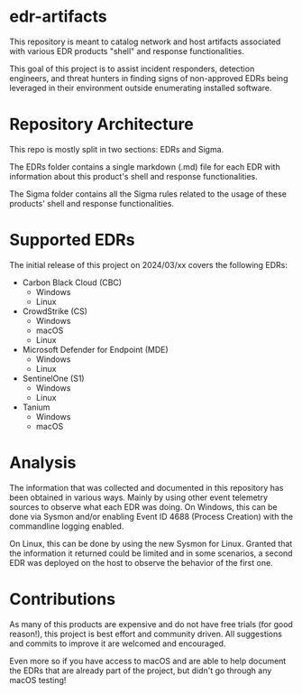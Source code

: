 # edr-artifacts
This repository is meant to catalog network and host artifacts associated with various EDR products "shell" and response functionalities.

This goal of this project is to assist incident responders, detection engineers, and threat hunters in finding signs of non-approved EDRs being leveraged in their environment outside enumerating installed software.

# Repository Architecture

This repo is mostly split in two sections: EDRs and Sigma.

The EDRs folder contains a single markdown (.md) file for each EDR with information about this product's shell and response functionalities.

The Sigma folder contains all the Sigma rules related to the usage of these products' shell and response functionalities.

# Supported EDRs

The initial release of this project on 2024/03/xx covers the following EDRs:
- Carbon Black Cloud (CBC)
  - Windows
  - Linux 
- CrowdStrike (CS)
  - Windows
  - macOS
  - Linux
- Microsoft Defender for Endpoint (MDE)
  - Windows
  - Linux
- SentinelOne (S1)
  - Windows
  - Linux
- Tanium
  - Windows
  - macOS

# Analysis

The information that was collected and documented in this repository has been obtained in various ways. Mainly by using other event telemetry sources to observe what each EDR was doing. On Windows, this can be done via Sysmon and/or enabling Event ID 4688 (Process Creation) with the commandline logging enabled.

On Linux, this can be done by using the new Sysmon for Linux. Granted that the information it returned could be limited and in some scenarios, a second EDR was deployed on the host to observe the behavior of the first one.

# Contributions

As many of this products are expensive and do not have free trials (for good reason!), this project is best effort and community driven. All suggestions and commits to improve it are welcomed and encouraged.

Even more so if you have access to macOS and are able to help document the EDRs that are already part of the project, but didn't go through any macOS testing!
